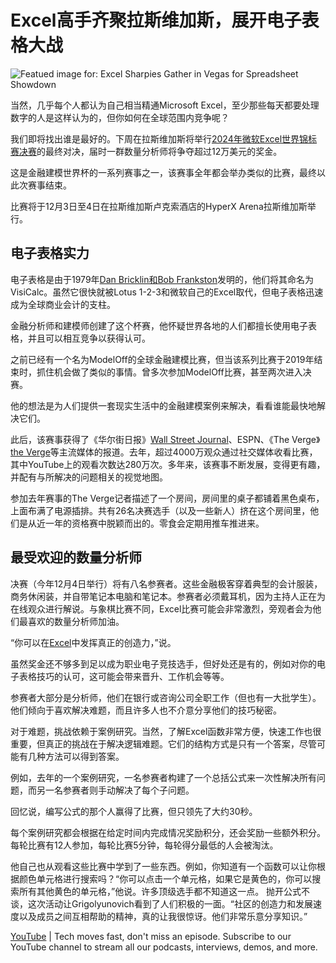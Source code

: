 # Excel高手齐聚拉斯维加斯，展开电子表格大战

![Featued image for: Excel Sharpies Gather in Vegas for Spreadsheet Showdown](https://cdn.thenewstack.io/media/2024/11/6de01ea6-photo-i-1024x648.png.webp)

当然，几乎每个人都认为自己相当精通Microsoft Excel，至少那些每天都要处理数字的人是这样认为的，但你如何在全球范围内竞争呢？

我们即将找出谁是最好的。下周在拉斯维加斯将举行[2024年微软Excel世界锦标赛决赛](https://fmworldcup.com/microsoft-excel-world-championship/)的最终对决，届时一群数量分析师将争夺超过12万美元的奖金。

这是金融建模世界杯的一系列赛事之一，该赛事全年都会举办类似的比赛，最终以此次赛事结束。

比赛将于12月3日至4日在拉斯维加斯卢克索酒店的HyperX Arena拉斯维加斯举行。

## 电子表格实力

电子表格是由于1979年[Dan Bricklin和Bob Frankston](https://thenewstack.io/how-visicalcs-spreadsheets-changed-the-world/)发明的，他们将其命名为VisiCalc。虽然它很快就被Lotus 1-2-3和微软自己的Excel取代，但电子表格迅速成为全球商业会计的支柱。

金融分析师和建模师创建了这个杯赛，他怀疑世界各地的人们都擅长使用电子表格，并且可以相互竞争以获得认可。

之前已经有一个名为ModelOff的全球金融建模比赛，但当该系列比赛于2019年结束时，抓住机会做了类似的事情。曾多次参加ModelOff比赛，甚至两次进入决赛。

他的想法是为人们提供一套现实生活中的金融建模案例来解决，看看谁能最快地解决它们。

此后，该赛事获得了《华尔街日报》[Wall Street Journal](https://www.wsj.com/tech/microsoft-world-excel-championships-las-vegas-448c5f0b)、ESPN、《The Verge》[the Verge](https://www.theverge.com/c/24133822/microsoft-excel-spreadsheet-competition-championship)等主流媒体的报道。去年，超过4000万观众通过社交媒体收看比赛，其中YouTube上的观看次数达280万次。多年来，该赛事不断发展，变得更有趣，并配有与所解决的问题相关的视觉地图。

参加去年赛事的The Verge记者描述了一个房间，房间里的桌子都铺着黑色桌布，上面布满了电源插排。共有26名决赛选手（以及一些新人）挤在这个房间里，他们是从近一年的资格赛中脱颖而出的。零食会定期用推车推进来。

## 最受欢迎的数量分析师

决赛（今年12月4日举行）将有八名参赛者。这些金融极客穿着典型的会计服装，商务休闲装，并自带笔记本电脑和笔记本。参赛者必须戴耳机，因为主持人正在为在线观众进行解说。与象棋比赛不同，Excel比赛可能会非常激烈，旁观者会为他们最喜欢的数量分析师加油。

“你可以在[Excel](https://thenewstack.io/microsoft-puts-python-in-excel/)中发挥真正的创造力，”说。

虽然奖金还不够多到足以成为职业电子竞技选手，但好处还是有的，例如对你的电子表格技巧的认可，这可能会带来晋升、工作机会等等。

参赛者大部分是分析师，他们在银行或咨询公司全职工作（但也有一大批学生）。他们倾向于喜欢解决难题，而且许多人也不介意分享他们的技巧秘密。

对于难题，挑战依赖于案例研究。当然，了解Excel函数非常方便，快速工作也很重要，但真正的挑战在于解决逻辑难题。它们的结构方式是只有一个答案，尽管可能有几种方法可以得到答案。

例如，去年的一个案例研究，一名参赛者构建了一个总括公式来一次性解决所有问题，而另一名参赛者则手动解决了每个子问题。

回忆说，编写公式的那个人赢得了比赛，但只领先了大约30秒。

每个案例研究都会根据在给定时间内完成情况奖励积分，还会奖励一些额外积分。每轮比赛有12人参加，每轮比赛5分钟，每轮得分最低的人会被淘汰。

他自己也从观看这些比赛中学到了一些东西。例如，你知道有一个函数可以让你根据颜色单元格进行搜索吗？“你可以点击一个单元格，如果它是黄色的，你可以搜索所有其他黄色的单元格，”他说。许多顶级选手都不知道这一点。
抛开公式不谈，这次活动让Grigolyunovich看到了人们积极的一面。“社区的创造力和发展速度以及成员之间互相帮助的精神，真的让我很惊讶。他们非常乐意分享知识。”

[YouTube](https://youtube.com/thenewstack?sub_confirmation=1) | Tech moves fast, don't miss an episode. Subscribe to our YouTube channel to stream all our podcasts, interviews, demos, and more.